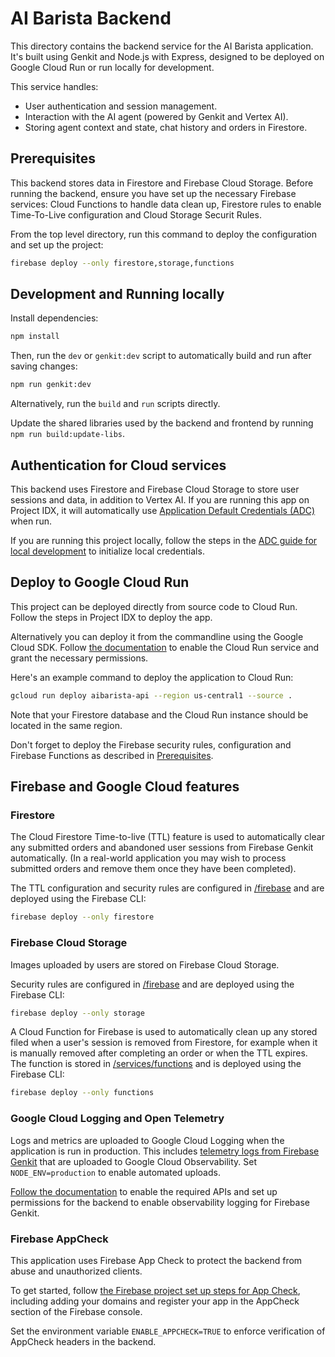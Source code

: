 # AI Barista Backend

This directory contains the backend service for the AI Barista application. It's built using Genkit and Node.js with Express, designed to be deployed on Google Cloud Run or run locally for development.

This service handles:
*   User authentication and session management.
*   Interaction with the AI agent (powered by Genkit and Vertex AI).
*   Storing agent context and state, chat history and orders in Firestore.


## Prerequisites

This backend stores data in Firestore and Firebase Cloud Storage. Before running the backend, ensure you have set up the necessary Firebase services: Cloud Functions to handle data clean up, Firestore rules to enable Time-To-Live configuration and Cloud Storage Securit Rules.

From the top level directory, run this command to deploy the configuration and set up the project:

```bash
firebase deploy --only firestore,storage,functions
```

## Development and Running locally

Install dependencies:

```bash
npm install
```

Then, run the `dev` or `genkit:dev` script to automatically build and run after saving changes:

```bash
npm run genkit:dev
```

Alternatively, run the `build` and `run` scripts directly.

Update the shared libraries used by the backend and frontend by running `npm run build:update-libs`.

## Authentication for Cloud services

This backend uses Firestore and Firebase Cloud Storage to store user sessions and data, in addition to Vertex AI. If you are running this app on Project IDX, it will automatically use [Application Default Credentials (ADC)](https://cloud.google.com/docs/authentication/provide-credentials-adc) when run.

If you are running this project locally, follow the steps in the [ADC guide for local development](https://cloud.google.com/docs/authentication/set-up-adc-local-dev-environment) to initialize local credentials.

## Deploy to Google Cloud Run

This project can be deployed directly from source code to Cloud Run.
Follow the steps in Project IDX to deploy the app.

Alternatively you can deploy it from the commandline using the Google Cloud SDK. Follow [the documentation](https://cloud.google.com/run/docs/deploying-source-code) to enable the Cloud Run service and grant the necessary permissions.

Here's an example command to deploy the application to Cloud Run:

```bash
gcloud run deploy aibarista-api --region us-central1 --source .
```

Note that your Firestore database and the Cloud Run instance should be located in the same region.

Don't forget to deploy the Firebase security rules, configuration and Firebase Functions as described in [Prerequisites](#prerequisites).

## Firebase and Google Cloud features

### Firestore

The Cloud Firestore Time-to-live (TTL) feature is used to automatically clear any submitted orders and abandoned user sessions from Firebase Genkit automatically.
(In a real-world application you may wish to process submitted orders and remove them once they have been completed).

The TTL configuration and security rules are configured in [/firebase](/firebase) and are deployed using the Firebase CLI:

```bash
firebase deploy --only firestore
```

### Firebase Cloud Storage

Images uploaded by users are stored on Firebase Cloud Storage.

Security rules are configured in [/firebase](/firebase) and are deployed using the Firebase CLI:

```bash
firebase deploy --only storage
```

A Cloud Function for Firebase is used to automatically clean up any stored filed when a user's session is removed from Firestore, for example when it is manually removed after completing an order or when the TTL expires.
The function is stored in [/services/functions](/services/functions) and is deployed using the Firebase CLI:

```bash
firebase deploy --only functions
```

### Google Cloud Logging and Open Telemetry

Logs and metrics are uploaded to Google Cloud Logging when the application is run in production. This includes [telemetry logs from Firebase Genkit](https://firebase.google.com/docs/genkit/observability/telemetry-collection) that are uploaded to Google Cloud Observability. Set `NODE_ENV=production` to enable automated uploads.

[Follow the documentation](https://firebase.google.com/docs/genkit/observability/getting-started) to enable the required APIs and set up permissions for the backend to enable observability logging for Firebase Genkit.

### Firebase AppCheck

This application uses Firebase App Check to protect the backend from abuse and unauthorized clients.

To get started, follow [the Firebase project set up steps for App Check](https://firebase.google.com/docs/app-check/web/recaptcha-enterprise-provider#project-setup), including adding your domains and register your app in the AppCheck section of the Firebase console.

Set the environment variable `ENABLE_APPCHECK=TRUE` to enforce verification of AppCheck headers in the backend.
